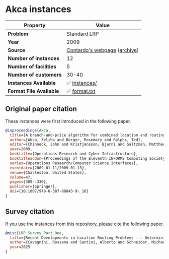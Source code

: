 # Akca instances

| Property    | Value |
| ----------- | ----- |
| **Problem** | Standard LRP |
| **Year**    | 2009 |
| **Source**  | [Contardo's webpage](https://claudio.contardo.org/datasets-source-code/) ([archive](https://web.archive.org/web/20250131152456/https://claudio.contardo.org/datasets-source-code/)) |
| **Number of instances** | 12 |
| **Number of facilities** | 5 |
| **Number of customers** | 30-40 |
| **Instances Available** | ✅ [instances/](instances/) |
| **Format File Available** | ✅ [format.txt](format.txt) |

## Original paper citation

These instances were first introduced in the following paper.

```bib
@inproceedings{Akca,
  title={A branch-and-price algorithm for combined location and routing problems under capacity restrictions},
  author={Akca, Zeliha and Berger, Rosemary and Ralphs, Ted},
  editor={Chinneck, John and Kristjansson, Bjarni and Saltzman, Matthew},
  year=2009,
  booktitle={Operations Research and Cyber-Infrastructure},
  booktitleaddon={Proceedings of the Eleventh INFORMS Computing Society Conference},
  series={Operations Research/Computer Science Interfaces},
  eventdate={2009-01-11/2009-01-13},
  venue={Charleston, United States},
  volume=47,
  pages={309--330},
  publisher={Springer},
  doi={10.1007/978-0-387-88843-9\_16}
}
```

## Survey citation

If you use the instances from this repository, please cite the following paper.

```bib
@misc{LRP_Survey_Part_One,
  title={Recent Developments in Location Routing Problems --- Deterministic, single-echelon, single-objective, single-period problems},
  author={Cavagnini, Rossana and Santini, Alberto and Schneider, Michael},
  year=2025
}
```
